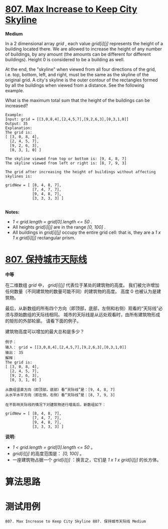 # [807. Max Increase to Keep City Skyline][enTitle]

**Medium**

In a 2 dimensional array  *grid* , each value  *grid[i][j]*  represents the height of a building located there. We are allowed to increase the height of any number of buildings, by any amount (the amounts can be different for different buildings). Height 0 is considered to be a building as well.

At the end, the "skyline" when viewed from all four directions of the grid, i.e. top, bottom, left, and right, must be the same as the skyline of the original grid. A city's skyline is the outer contour of the rectangles formed by all the buildings when viewed from a distance. See the following example.

What is the maximum total sum that the height of the buildings can be increased?

```
Example:
Input: grid = [[3,0,8,4],[2,4,5,7],[9,2,6,3],[0,3,1,0]]
Output: 35
Explanation: 
The grid is:
[ [3, 0, 8, 4], 
  [2, 4, 5, 7],
  [9, 2, 6, 3],
  [0, 3, 1, 0] ]

The skyline viewed from top or bottom is: [9, 4, 8, 7]
The skyline viewed from left or right is: [8, 7, 9, 3]

The grid after increasing the height of buildings without affecting skylines is:

gridNew = [ [8, 4, 8, 7],
            [7, 4, 7, 7],
            [9, 4, 8, 7],
            [3, 3, 3, 3] ]


```

**Notes:** 

-  *1 < grid.length = grid[0].length <= 50* . 
- All heights  *grid[i][j]*  are in the range  *[0, 100]* . 
- All buildings in  *grid[i][j]*  occupy the entire grid cell: that is, they are a  *1 x 1 x grid[i][j]*  rectangular prism.


# [807. 保持城市天际线][cnTitle]

**中等**

在二维数组 *grid* 中， *grid[i][j]* 代表位于某处的建筑物的高度。 我们被允许增加任何数量（不同建筑物的数量可能不同）的建筑物的高度。 高度 0 也被认为是建筑物。

最后，从新数组的所有四个方向（即顶部，底部，左侧和右侧）观看的“天际线”必须与原始数组的天际线相同。 城市的天际线是从远处观看时，由所有建筑物形成的矩形的外部轮廓。 请看下面的例子。

建筑物高度可以增加的最大总和是多少？

```
例子：
输入： grid = [[3,0,8,4],[2,4,5,7],[9,2,6,3],[0,3,1,0]]
输出： 35
解释： 
The grid is:
[ [3, 0, 8, 4], 
  [2, 4, 5, 7],
  [9, 2, 6, 3],
  [0, 3, 1, 0] ]

从数组竖直方向（即顶部，底部）看“天际线”是：[9, 4, 8, 7]
从水平水平方向（即左侧，右侧）看“天际线”是：[8, 7, 9, 3]

在不影响天际线的情况下对建筑物进行增高后，新数组如下：

gridNew = [ [8, 4, 8, 7],
            [7, 4, 7, 7],
            [9, 4, 8, 7],
            [3, 3, 3, 3] ]

```

**说明:** 

-  *1 < grid.length = grid[0].length <= 50* 。 
-   *grid[i][j]*  的高度范围是：  *[0, 100]* 。 
- 一座建筑物占据一个 *grid[i][j]* ：换言之，它们是  *1 x 1 x grid[i][j]*  的长方体。




# 算法思路

# 测试用例
```
807. Max Increase to Keep City Skyline 807. 保持城市天际线 Medium
```

[enTitle]: https://leetcode.com/problems/max-increase-to-keep-city-skyline/
[cnTitle]: https://leetcode-cn.com/problems/max-increase-to-keep-city-skyline/

